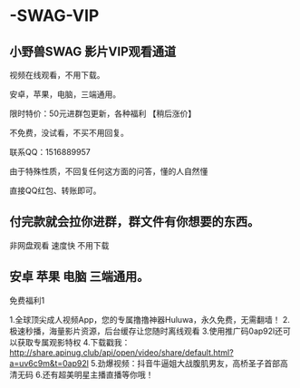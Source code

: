 # -SWAG-VIP

小野兽SWAG 影片VIP观看通道 
----------------------------------- 

视频在线观看，不用下载。    
    
安卓，苹果，电脑，三端通用。    
    
限时特价：50元进群包更新，各种福利 【稍后涨价】   

不免费，没试看，不买不用回复。
  
联系QQ：1516889957    

由于特殊性质，不回复任何这方面的问答，懂的人自然懂    

直接QQ红包、转账即可。

付完款就会拉你进群，群文件有你想要的东西。
-----------------------------------    
    
非网盘观看 速度快 不用下载      
    
安卓 苹果 电脑 三端通用。 
-----------------------------------    
免费福利1

1.全球顶尖成人视频App，您的专属撸撸神器Huluwa，永久免费，无需翻墙！
2.极速秒播，海量影片资源，后台缓存让您随时离线观看
3.使用推广码0ap92l还可以获取专属观影特权
4.下载戳我：http://share.apinug.club/api/open/video/share/default.html?a=uv6c9m&t=0ap92l
5.劲爆视频：抖音牛逼姐大战腹肌男友，高桥圣子首部高清无码
6.还有超美明星主播直播等你哦！
